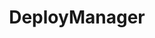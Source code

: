 ---
title: DeployManager
id: deploymanager
layout: default
description: Informasjon om Deploy Manager
isHome: false
---
